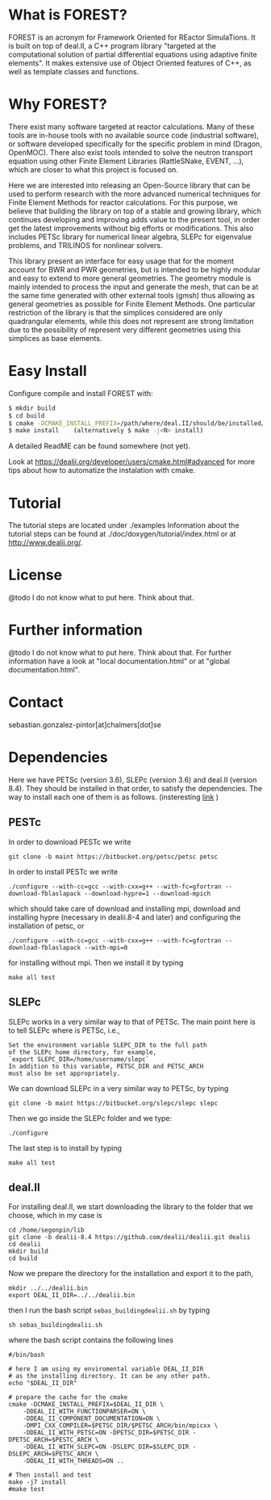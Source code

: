 What is FOREST?
===================

FOREST is an acronym for Framework Oriented for REactor SimulaTions. 
It is built on top of deal.II, a C++ program library "targeted
at the computational solution of partial differential equations using
adaptive finite elements". It makes extensive use of Object Oriented
features of C++, as well as template classes and functions.


Why FOREST?
===================

There exist many software targeted at reactor calculations. Many
of these tools are in-house tools with no available source code
(industrial software), or software developed specifically for 
the specific problem in mind (Dragon, OpenMOC). There also exist tools
intended to solve the neutron transport equation using other
Finite Element Libraries (RattleSNake, EVENT, ...), which are closer
to what this project is focused on.

Here we are interested into releasing an Open-Source library that 
can be used to perform research with the more advanced numerical 
techniques for Finite Element Methods for reactor calculations. 
For this purpose, we believe that building the library on top of
a stable and growing library, which continues developing and 
improving adds value to the present tool, in order get the latest
improvements without big efforts or modifications. This also includes
PETSc library for numerical linear algebra, SLEPc for eigenvalue
problems, and TRILINOS for nonlinear solvers. 

This library present an interface for easy usage that for the moment
account for BWR and PWR geometries, but is intended to be highly 
modular and easy to extend to more general geometries. The geometry module
is mainly intended to process the input and generate the mesh, 
that can be at the same time generated with other external tools (gmsh)
thus allowing as general geometries as possible for Finite Element
Methods. One particular restriction of the library is that the simplices
considered are only quadrangular elements, while this does not represent
are strong limitation due to the possibility of represent very different
geometries using this simplices as base elements. 

Easy Install
===================

Configure compile and install FOREST with:

```bash
$ mkdir build
$ cd build
$ cmake -DCMAKE_INSTALL_PREFIX=/path/where/deal.II/should/be/installed/to ..
$ make install    (alternatively $ make -j<N> install)
```

A detailed ReadME can be found somewhere (not yet).

Look at https://dealii.org/developer/users/cmake.html#advanced 
for more tips about how to automatize the instalation with cmake.

Tutorial
===================

The tutorial steps are located under ./examples
Information about the tutorial steps can be found at
./doc/doxygen/tutorial/index.html or at http://www.dealii.org/.

License
===================

@todo I do not know what to put here. Think about that.

Further information
===================


@todo I do not know what to put here. Think about that.
For further information have a look at "local documentation.html" or at
"global documentation.html".
  
Contact
==============

sebastian.gonzalez-pintor[at]chalmers[dot]se

Dependencies
==============

Here we have PETSc (version 3.6), SLEPc (version 3.6) and 
deal.II (version 8.4). They should be installed
in that order, to satisfy the dependencies. The way to install each
one of them is as follows. (insteresting [link](http://nicklj.com/?p=669) )


PESTc
-----

In order to download PESTc we write

~~~~.console
git clone -b maint https://bitbucket.org/petsc/petsc petsc
~~~~

In order to install PESTc we write

~~~~.console
./configure --with-cc=gcc --with-cxx=g++ --with-fc=gfortran --download-fblaslapack --download-hypre=1 --download-mpich
~~~~

which should take care of download and installing 
mpi, download and installing hypre (necessary in
dealii.8-4 and later) and configuring the installation
of petsc, or

~~~~.console
./configure --with-cc=gcc --with-cxx=g++ --with-fc=gfortran --download-fblaslapack --with-mpi=0
~~~~

for installing without mpi. Then we install it by typing

~~~~.console
make all test
~~~~

SLEPc
-----

SLEPc works in a very similar way to that of PETSc.
The main point here is to tell SLEPc where is PETSc, i.e.,

    Set the environment variable SLEPC_DIR to the full path
    of the SLEPc home directory, for example,
    `export SLEPC_DIR=/home/username/slepc`
    In addition to this variable, PETSC_DIR and PETSC_ARCH
    must also be set appropriately.

We can download SLEPc in a very similar way to PETSc, by typing

~~~~.console
git clone -b maint https://bitbucket.org/slepc/slepc slepc
~~~~

Then we go inside the SLEPc folder and we type:

~~~~.console
./configure
~~~~

The last step is to install by typing

~~~~.console
make all test
~~~~

deal.II
-------

For installing deal.II, we start downloading the library
to the folder that we choose, which in my case is

~~~~.console
cd /home/segonpin/lib
git clone -b dealii-8.4 https://github.com/dealii/dealii.git dealii
cd dealii
mkdir build
cd build
~~~~

Now we prepare the directory for the installation and
export it to the path,

~~~~.console
mkdir ../../dealii.bin
export DEAL_II_DIR=../../dealii.bin
~~~~

then I run the bash script `sebas_buildingdealii.sh`
by typing

~~~~.console
sh sebas_buildingdealii.sh
~~~~

where the bash script contains the following lines

~~~~{.bash}
#/bin/bash

# here I am using my enviromental variable DEAL_II_DIR
# as the installing directory. It can be any other path.
echo "$DEAL_II_DIR"

# prepare the cache for the cmake
cmake -DCMAKE_INSTALL_PREFIX=$DEAL_II_DIR \
    -DDEAL_II_WITH_FUNCTIONPARSER=ON \
    -DDEAL_II_COMPONENT_DOCUMENTATION=ON \
    -DMPI_CXX_COMPILER=$PETSC_DIR/$PETSC_ARCH/bin/mpicxx \
    -DDEAL_II_WITH_PETSC=ON -DPETSC_DIR=$PETSC_DIR -DPETSC_ARCH=$PESTC_ARCH \
    -DDEAL_II_WITH_SLEPC=ON -DSLEPC_DIR=$SLEPC_DIR -DSLEPC_ARCH=$PETSC_ARCH \
    -DDEAL_II_WITH_THREADS=ON ..

# Then install and test
make -j7 install
#make test
~~~~